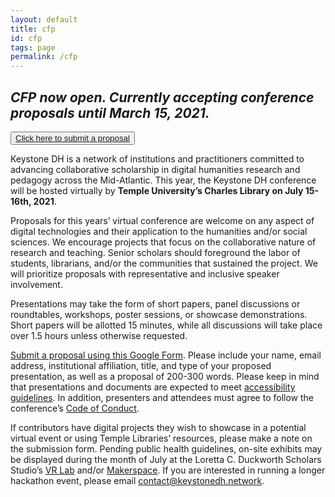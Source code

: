 ```yaml
---
layout: default
title: cfp
id: cfp
tags: page
permalink: /cfp
---
```


## ***CFP now open. Currently accepting conference proposals until March 15, 2021.***

<button role="button" class="button-dark-blue" aria-label="open submit proposal form">
    <a href="https://docs.google.com/forms/d/e/1FAIpQLSdH3ffORyI2n3INxtBAD_rjBHV4boWinkvhJ_jLNduRYzJhpA/viewform">Click here to submit a proposal</a>
</button>

Keystone DH is a network of institutions and practitioners committed to advancing collaborative scholarship in digital humanities research and pedagogy across the Mid-Atlantic. This year, the Keystone DH conference will be hosted virtually by **Temple University’s Charles Library on July 15-16th, 2021**. 

Proposals for this years’ virtual conference are welcome on any aspect of digital technologies and their application to the humanities and/or social sciences. We encourage projects that focus on the collaborative nature of research and teaching. Senior scholars should foreground the labor of students, librarians, and/or the communities that sustained the project. We will prioritize proposals with representative and inclusive speaker involvement.

Presentations may take the form of short papers, panel discussions or roundtables, workshops, poster sessions, or showcase demonstrations. Short papers will be allotted 15 minutes, while all discussions will take place over 1.5 hours unless otherwise requested. 

[Submit a proposal using this Google Form](https://docs.google.com/forms/d/e/1FAIpQLSdH3ffORyI2n3INxtBAD_rjBHV4boWinkvhJ_jLNduRYzJhpA/viewform). Please include your name, email address, institutional affiliation, title, and type of your proposed presentation, as well as a proposal of 200-300 words. Please keep in mind that presentations and documents are expected to meet [accessibility guidelines](https://www.diglib.org/dlf-events/2016forum/guide-to-creating-accessible-presentations/). In addition, presenters and attendees must agree to follow the conference’s [Code of Conduct](/code).

If contributors have digital projects they wish to showcase in a potential virtual event or using Temple Libraries’ resources, please make a note on the submission form. Pending public health guidelines, on-site exhibits may be displayed during the month of July at the Loretta C. Duckworth Scholars Studio’s [VR Lab](https://library.temple.edu/spaces/34) and/or [Makerspace](https://library.temple.edu/spaces/28). If you are interested in running a longer hackathon event, please email contact@keystonedh.network.
